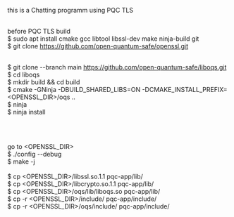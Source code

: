 this is a Chatting programm using PQC TLS
<br><br>

before PQC TLS build <br>
$ sudo apt install cmake gcc libtool libssl-dev make ninja-build git <br>
$ git clone https://github.com/open-quantum-safe/openssl.git
<br><br>

$ git clone --branch main https://github.com/open-quantum-safe/liboqs.git <br>
$ cd liboqs <br>
$ mkdir build && cd build <br>
$ cmake -GNinja -DBUILD_SHARED_LIBS=ON -DCMAKE_INSTALL_PREFIX=<OPENSSL_DIR>/oqs .. <br>
$ ninja <br>
$ ninja install

<br><br>

go to <OPENSSL_DIR> <br>
$ ./config --debug <br>
$  make -j
<br> <br>
$ cp <OPENSSL_DIR>/libssl.so.1.1 pqc-app/lib/ <br>
$ cp <OPENSSL_DIR>/libcrypto.so.1.1 pqc-app/lib/ <br>
$ cp <OPENSSL_DIR>/oqs/lib/liboqs.so pqc-app/lib/ <br>
$ cp -r <OPENSSL_DIR>/include/ pqc-app/include/ <br>
$ cp -r <OPENSSL_DIR>/oqs/include/ pqc-app/include/

